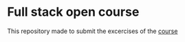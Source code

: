 # Full stack open course

This repository made to submit the excercises of the [course](https://fullstackopen.com/en/)

